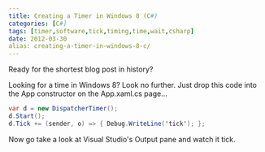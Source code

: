 ```yaml
---
title: Creating a Timer in Windows 8 (C#)
categories: [C#]
tags: [timer,software,tick,timing,time,wait,csharp]
date: 2012-03-30
alias: creating-a-timer-in-windows-8-c/
---
```


Ready for the shortest blog post in history?

Looking for a time in Windows 8? Look no further. Just drop this code into the App constructor on the App.xaml.cs page...

``` csharp
var d = new DispatcherTimer();
d.Start();
d.Tick += (sender, o) => { Debug.WriteLine('tick'); };
```

Now go take a look at Visual Studio's Output pane and watch it tick.